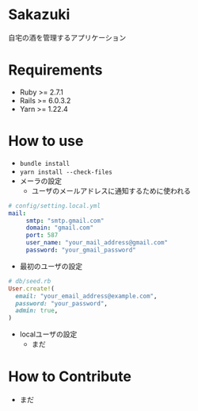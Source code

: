 # Sakazuki

自宅の酒を管理するアプリケーション

# Requirements

- Ruby >= 2.7.1
- Rails >= 6.0.3.2
- Yarn >= 1.22.4

# How to use

- `bundle install`
- `yarn install --check-files`
- メーラの設定
    - ユーザのメールアドレスに通知するために使われる
```yaml
# config/setting.local.yml
mail:
     smtp: "smtp.gmail.com"
     domain: "gmail.com"
     port: 587
     user_name: "your_mail_address@gmail.com"
     password: "your_gmail_password"
```
- 最初のユーザの設定
```ruby
# db/seed.rb
User.create!(
  email: "your_email_address@example.com",
  password: "your_password",
  admin: true,
)
```
- localユーザの設定
    - まだ

# How to Contribute

- まだ
